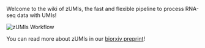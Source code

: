 Welcome to the wiki of zUMIs, the fast and flexible pipeline to process RNA-seq data with UMIs!


![zUMIs Workflow](https://github.com/sdparekh/zUMIs/blob/master/zUMIs.png?raw=true)

You can read more about zUMIs in our [biorxiv preprint](http://www.biorxiv.org/content/early/2017/07/26/153940)!
